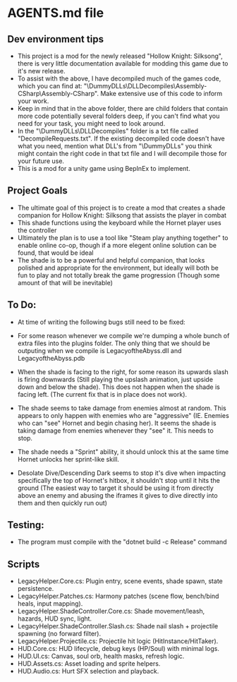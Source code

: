 # AGENTS.md file

## Dev environment tips
- This project is a mod for the newly released "Hollow Knight: Silksong", there is very little documentation available for modding this game due to it's new release.
- To assist with the above, I have decompiled much of the games code, which you can find at: "\DummyDLLs\DLLDecompiles\Assembly-CSharp\Assembly-CSharp". Make extensive use of this code to inform your work.
- Keep in mind that in the above folder, there are child folders that contain more code potentially several folders deep, if you can't find what you need for your task, you might need to look around.
- In the "\DummyDLLs\DLLDecompiles" folder is a txt file called "DecompileRequests.txt". If the existing decompiled code doesn't have what you need, mention what DLL's from "\DummyDLLs" you think might contain the right code in that txt file and I will decompile those for your future use.
- This is a mod for a unity game using BepInEx to implement.


## Project Goals
- The ultimate goal of this project is to create a mod that creates a shade companion for Hollow Knight: Silksong that assists the player in combat
- This shade functions using the keyboard while the Hornet player uses the controller
- Ultimately the plan is to use a tool like "Steam play anything together" to enable online co-op, though if a more elegent online solution can be found, that would be ideal
- The shade is to be a powerful and helpful companion, that looks polished and appropriate for the environment, but ideally will both be fun to play and not totally break the game progression (Though some amount of that will be inevitable)


## To Do:
- At time of writing the following bugs still need to be fixed:

- For some reason whenever we compile we're dumping a whole bunch of extra files into the plugins folder. The only thing that we should be outputing when we compile is LegacyoftheAbyss.dll and LegacyoftheAbyss.pdb
- When the shade is facing to the right, for some reason its upwards slash is firing downwards (Still playing the upslash animation, just upside down and below the shade). This does not happen when the shade is facing left. (The current fix that is in place does not work).
- The shade seems to take damage from enemies almost at random. This appears to only happen with enemies who are "aggressive" (IE. Enemies who can "see" Hornet and begin chasing her). It seems the shade is taking damage from enemies whenever they "see" it. This needs to stop.
- The shade needs a "Sprint" ability, it should unlock this at the same time Hornet unlocks her sprint-like skill.
- Desolate Dive/Descending Dark seems to stop it's dive when impacting specifically the top of Hornet's hitbox, it shouldn't stop until it hits the ground (The easiest way to target it should be using it from directly above an enemy and abusing the iframes it gives to dive directly into them and then quickly run out)



## Testing:

- The program must compile with the "dotnet build -c Release" command

## Scripts
- LegacyHelper.Core.cs: Plugin entry, scene events, shade spawn, state persistence.
- LegacyHelper.Patches.cs: Harmony patches (scene flow, bench/bind heals, input mapping).
- LegacyHelper.ShadeController.Core.cs: Shade movement/leash, hazards, HUD sync, light.
- LegacyHelper.ShadeController.Slash.cs: Shade nail slash + projectile spawning (no forward filter).
- LegacyHelper.Projectile.cs: Projectile hit logic (HitInstance/HitTaker).
- HUD.Core.cs: HUD lifecycle, debug keys (HP/Soul) with minimal logs.
- HUD.UI.cs: Canvas, soul orb, health masks, refresh logic.
- HUD.Assets.cs: Asset loading and sprite helpers.
- HUD.Audio.cs: Hurt SFX selection and playback.
